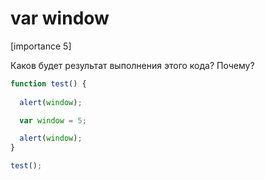 # var window

[importance 5]

Каков будет результат выполнения этого кода? Почему?

```js
function test() {
  
  alert(window);

  var window = 5;

  alert(window);
}

test();
```

